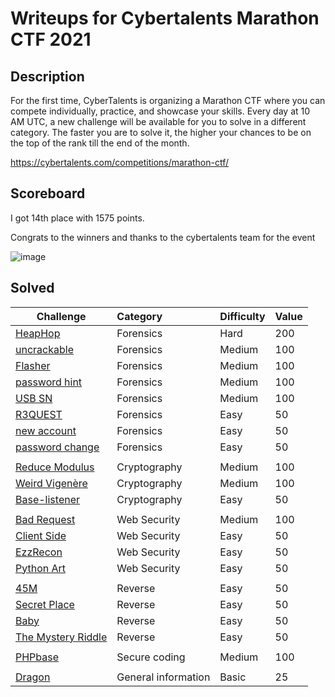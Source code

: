 # Writeups for Cybertalents Marathon CTF 2021

## Description

For the first time, CyberTalents is organizing a Marathon CTF where you can compete individually, practice, and showcase your skills. Every day at 10 AM UTC, a new challenge will be available for you to solve in a different category. The faster you are to solve it, the higher your chances to be on the top of the rank till the end of the month.

https://cybertalents.com/competitions/marathon-ctf/

## Scoreboard

I got 14th place with 1575 points. 

Congrats to the winners and thanks to the cybertalents team for the event

![image](https://user-images.githubusercontent.com/72421091/113455991-f0298e00-9403-11eb-84ca-0b4102a7c1c3.png)









## Solved
Challenge | Category | Difficulty | Value
----------|:---------|:-----------|:-------
[HeapHop](HeapHop) | Forensics | Hard | 200
[uncrackable](uncrackable) | Forensics | Medium | 100
[Flasher](Flasher) | Forensics | Medium | 100
[password hint](password%20hint) | Forensics | Medium | 100
[USB SN](USB%20SN) | Forensics | Medium | 100
[R3QUEST](R3QUEST) | Forensics | Easy | 50
[new account](new%20account) | Forensics | Easy | 50
[password change](password%20change) | Forensics | Easy | 50
[]() | []() | []()
[Reduce Modulus](Reduce%20Modulus) | Cryptography | Medium | 100
[Weird Vigenère](Weird%20Vigenère) | Cryptography | Medium | 100
[Base-listener](Base-listener) | Cryptography | Easy | 50
[]() | []() | []()
[Bad Request](Bad%20Request) | Web Security | Medium | 100
[Client Side](Client%20Side) | Web Security | Easy | 50
[EzzRecon](EzzRecon) | Web Security | Easy | 50
[Python Art](Python%20Art) | Web Security | Easy | 50
[]() | []() | []()
[45M](45M) | Reverse | Easy | 50
[Secret Place](Secret%20Place) | Reverse | Easy | 50
[Baby](Baby) | Reverse | Easy | 50
[The Mystery Riddle](The%20Mystery%20Riddle) | Reverse | Easy | 50
[]() | []() | []()
[PHPbase](PHPbase) | Secure coding | Medium | 100
[]() | []() | []()
[Dragon](Dragon) | General information | Basic | 25
